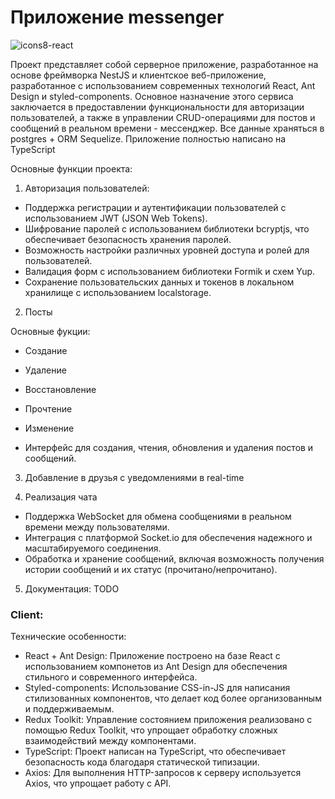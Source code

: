 # Приложение messenger

![icons8-react](https://github.com/Doonu/messenger_app/assets/123429108/ae1d06a0-6f40-4491-96bd-5bdae9cdcfcd)

Проект представляет собой серверное приложение, разработанное на основе фреймворка NestJS и клиентское веб-приложение, разработанное с использованием современных технологий React, Ant Design и styled-components. 
Основное назначение этого сервиса заключается в предоставлении функциональности для авторизации пользователей, а также в управлении CRUD-операциями для постов и сообщений в реальном времени - мессенджер. 
Все данные храняться в postgres + ORM Sequelize. Приложение полностью написано на TypeScript

Основные функции проекта:
1) Авторизация пользователей:

- Поддержка регистрации и аутентификации пользователей с использованием JWT (JSON Web Tokens).
- Шифрование паролей с использованием библиотеки bcryptjs, что обеспечивает безопасность хранения паролей.
- Возможность настройки различных уровней доступа и ролей для пользователей.
- Валидация форм с использованием библиотеки Formik и схем Yup.
- Сохранение пользовательских данных и токенов в локальном хранилище с использованием localstorage.

2) Посты

Основные фукции:
- Создание
- Удаление
- Восстановление
- Прочтение
- Изменение

- Интерфейс для создания, чтения, обновления и удаления постов и сообщений.

3) Добавление в друзья с уведомлениями в real-time

4) Реализация чата
- Поддержка WebSocket для обмена сообщениями в реальном времени между пользователями.
- Интеграция с платформой Socket.io для обеспечения надежного и масштабируемого соединения.
- Обработка и хранение сообщений, включая возможность получения истории сообщений и их статус (прочитано/непрочитано).

5) Документация: TODO

### Client:

Технические особенности:
- React + Ant Design: Приложение построено на базе React с использованием компонетов из Ant Design для обеспечения стильного и современного интерфейса.
- Styled-components: Использование CSS-in-JS для написания стилизованных компонентов, что делает код более организованным и поддерживаемым.
- Redux Toolkit: Управление состоянием приложения реализовано с помощью Redux Toolkit, что упрощает обработку сложных взаимодействий между компонентами.
- TypeScript: Проект написан на TypeScript, что обеспечивает безопасность кода благодаря статической типизации.
- Axios: Для выполнения HTTP-запросов к серверу используется Axios, что упрощает работу с API.



